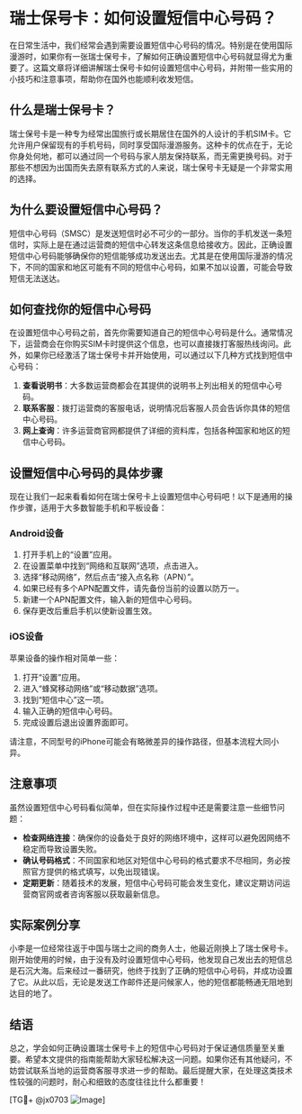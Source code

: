 # 瑞士保号卡：如何设置短信中心号码？

在日常生活中，我们经常会遇到需要设置短信中心号码的情况。特别是在使用国际漫游时，如果你有一张瑞士保号卡，了解如何正确设置短信中心号码就显得尤为重要了。这篇文章将详细讲解瑞士保号卡如何设置短信中心号码，并附带一些实用的小技巧和注意事项，帮助你在国外也能顺利收发短信。

## 什么是瑞士保号卡？

瑞士保号卡是一种专为经常出国旅行或长期居住在国外的人设计的手机SIM卡。它允许用户保留现有的手机号码，同时享受国际漫游服务。这种卡的优点在于，无论你身处何地，都可以通过同一个号码与家人朋友保持联系，而无需更换号码。对于那些不想因为出国而失去原有联系方式的人来说，瑞士保号卡无疑是一个非常实用的选择。

## 为什么要设置短信中心号码？

短信中心号码（SMSC）是发送短信时必不可少的一部分。当你的手机发送一条短信时，实际上是在通过运营商的短信中心转发这条信息给接收方。因此，正确设置短信中心号码能够确保你的短信能够成功发送出去。尤其是在使用国际漫游的情况下，不同的国家和地区可能有不同的短信中心号码，如果不加以设置，可能会导致短信无法送达。

## 如何查找你的短信中心号码

在设置短信中心号码之前，首先你需要知道自己的短信中心号码是什么。通常情况下，运营商会在你购买SIM卡时提供这个信息，也可以直接拨打客服热线询问。此外，如果你已经激活了瑞士保号卡并开始使用，可以通过以下几种方式找到短信中心号码：

1. **查看说明书**：大多数运营商都会在其提供的说明书上列出相关的短信中心号码。
2. **联系客服**：拨打运营商的客服电话，说明情况后客服人员会告诉你具体的短信中心号码。
3. **网上查询**：许多运营商官网都提供了详细的资料库，包括各种国家和地区的短信中心号码。

## 设置短信中心号码的具体步骤

现在让我们一起来看看如何在瑞士保号卡上设置短信中心号码吧！以下是通用的操作步骤，适用于大多数智能手机和平板设备：

### Android设备

1. 打开手机上的“设置”应用。
2. 在设置菜单中找到“网络和互联网”选项，点击进入。
3. 选择“移动网络”，然后点击“接入点名称（APN）”。
4. 如果已经有多个APN配置文件，请先备份当前的设置以防万一。
5. 新建一个APN配置文件，输入新的短信中心号码。
6. 保存更改后重启手机以使新设置生效。

### iOS设备

苹果设备的操作相对简单一些：
1. 打开“设置”应用。
2. 进入“蜂窝移动网络”或“移动数据”选项。
3. 找到“短信中心”这一项。
4. 输入正确的短信中心号码。
5. 完成设置后退出设置界面即可。

请注意，不同型号的iPhone可能会有略微差异的操作路径，但基本流程大同小异。

## 注意事项

虽然设置短信中心号码看似简单，但在实际操作过程中还是需要注意一些细节问题：

- **检查网络连接**：确保你的设备处于良好的网络环境中，这样可以避免因网络不稳定而导致设置失败。
- **确认号码格式**：不同国家和地区对短信中心号码的格式要求不尽相同，务必按照官方提供的格式填写，以免出现错误。
- **定期更新**：随着技术的发展，短信中心号码可能会发生变化，建议定期访问运营商官网或者咨询客服以获取最新信息。

## 实际案例分享

小李是一位经常往返于中国与瑞士之间的商务人士，他最近刚换上了瑞士保号卡。刚开始使用的时候，由于没有及时设置短信中心号码，他发现自己发出去的短信总是石沉大海。后来经过一番研究，他终于找到了正确的短信中心号码，并成功设置了它。从此以后，无论是发送工作邮件还是问候家人，他的短信都能畅通无阻地到达目的地了。

## 结语

总之，学会如何正确设置瑞士保号卡上的短信中心号码对于保证通信质量至关重要。希望本文提供的指南能帮助大家轻松解决这一问题。如果你还有其他疑问，不妨尝试联系当地的运营商客服寻求进一步的帮助。最后提醒大家，在处理这类技术性较强的问题时，耐心和细致的态度往往比什么都重要！

[TG💪+ @jx0703 ![Image](https://github.com/user-attachments/assets/dbca1d08-cadb-493c-b0ec-ad6f7a83f270)]